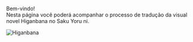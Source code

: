 Bem-vindo!<br/>
Nesta página você poderá acompanhar o processo de tradução da visual novel Higanbana no Saku Yoru ni. 


![Higanbana](/[kikachangames-github-pages/hg1.png](https://kikachangames.github.io/kikachangames/hg1.png))
